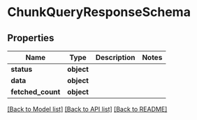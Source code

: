 # ChunkQueryResponseSchema

## Properties
Name | Type | Description | Notes
------------ | ------------- | ------------- | -------------
**status** | **object** |  | 
**data** | **object** |  | 
**fetched_count** | **object** |  | 

[[Back to Model list]](../README.md#documentation-for-models) [[Back to API list]](../README.md#documentation-for-api-endpoints) [[Back to README]](../README.md)

